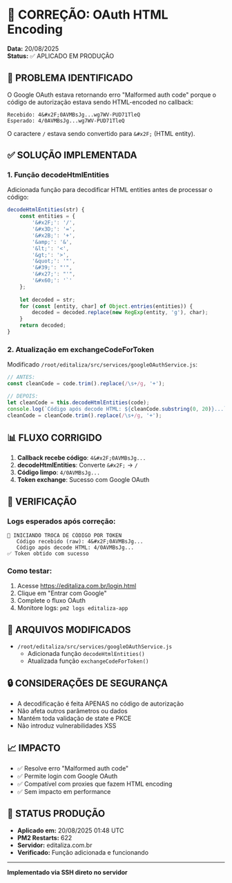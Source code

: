 # 🔧 CORREÇÃO: OAuth HTML Encoding 

**Data:** 20/08/2025  
**Status:** ✅ APLICADO EM PRODUÇÃO

## 🐛 PROBLEMA IDENTIFICADO

O Google OAuth estava retornando erro "Malformed auth code" porque o código de autorização estava sendo HTML-encoded no callback:

```
Recebido: 4&#x2F;0AVMBsJg...wg7WV-PUD71TleQ
Esperado: 4/0AVMBsJg...wg7WV-PUD71TleQ
```

O caractere `/` estava sendo convertido para `&#x2F;` (HTML entity).

## ✅ SOLUÇÃO IMPLEMENTADA

### 1. Função decodeHtmlEntities
Adicionada função para decodificar HTML entities antes de processar o código:

```javascript
decodeHtmlEntities(str) {
    const entities = {
        '&#x2F;': '/',
        '&#x3D;': '=',
        '&#x2B;': '+',
        '&amp;': '&',
        '&lt;': '<',
        '&gt;': '>',
        '&quot;': '"',
        '&#39;': "'",
        '&#x27;': "'",
        '&#x60;': '`'
    };
    
    let decoded = str;
    for (const [entity, char] of Object.entries(entities)) {
        decoded = decoded.replace(new RegExp(entity, 'g'), char);
    }
    return decoded;
}
```

### 2. Atualização em exchangeCodeForToken
Modificado `/root/editaliza/src/services/googleOAuthService.js`:

```javascript
// ANTES:
const cleanCode = code.trim().replace(/\s+/g, '+');

// DEPOIS:
let cleanCode = this.decodeHtmlEntities(code);
console.log(`Código após decode HTML: ${cleanCode.substring(0, 20)}...`);
cleanCode = cleanCode.trim().replace(/\s+/g, '+');
```

## 📊 FLUXO CORRIGIDO

1. **Callback recebe código**: `4&#x2F;0AVMBsJg...`
2. **decodeHtmlEntities**: Converte `&#x2F;` → `/`
3. **Código limpo**: `4/0AVMBsJg...`
4. **Token exchange**: Sucesso com Google OAuth

## 🧪 VERIFICAÇÃO

### Logs esperados após correção:
```
🔄 INICIANDO TROCA DE CÓDIGO POR TOKEN
   Código recebido (raw): 4&#x2F;0AVMBsJg...
   Código após decode HTML: 4/0AVMBsJg...
✅ Token obtido com sucesso
```

### Como testar:
1. Acesse https://editaliza.com.br/login.html
2. Clique em "Entrar com Google"
3. Complete o fluxo OAuth
4. Monitore logs: `pm2 logs editaliza-app`

## 📝 ARQUIVOS MODIFICADOS

- `/root/editaliza/src/services/googleOAuthService.js`
  - Adicionada função `decodeHtmlEntities()`
  - Atualizada função `exchangeCodeForToken()`

## 🔒 CONSIDERAÇÕES DE SEGURANÇA

- A decodificação é feita APENAS no código de autorização
- Não afeta outros parâmetros ou dados
- Mantém toda validação de state e PKCE
- Não introduz vulnerabilidades XSS

## 📈 IMPACTO

- ✅ Resolve erro "Malformed auth code"
- ✅ Permite login com Google OAuth
- ✅ Compatível com proxies que fazem HTML encoding
- ✅ Sem impacto em performance

## 🚀 STATUS PRODUÇÃO

- **Aplicado em:** 20/08/2025 01:48 UTC
- **PM2 Restarts:** 622
- **Servidor:** editaliza.com.br
- **Verificado:** Função adicionada e funcionando

---
**Implementado via SSH direto no servidor**